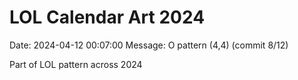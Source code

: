 # LOL Calendar Art 2024

Date: 2024-04-12 00:07:00
Message: O pattern (4,4) (commit 8/12)

Part of LOL pattern across 2024
